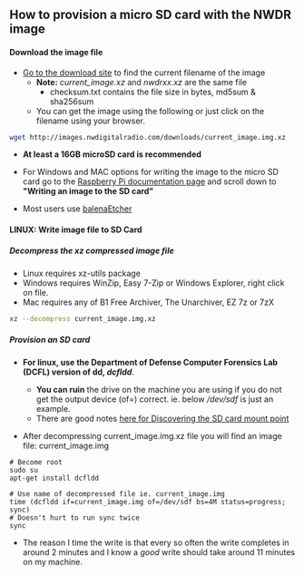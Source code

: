 ## How to provision a micro SD card with the NWDR image

#### Download the image file

* [Go to the download site](http:nwdig.net/downloads) to find the current filename of the image
  * **Note:** _current_image.xz_ and _nwdrxx.xz_ are the same file
    * checksum.txt contains the file size in bytes, md5sum & sha256sum
  * You can get the image using the following or just click on the filename using your browser.
```bash
wget http://images.nwdigitalradio.com/downloads/current_image.img.xz
```
* **At least a 16GB microSD card is recommended**

* For Windows and MAC options for writing the image to the micro SD card go to the [Raspberry Pi documentation
page](https://www.raspberrypi.org/documentation/installation/installing-images/)
and scroll down to **"Writing an image to the SD card"**
* Most users use [balenaEtcher](https://www.balena.io/etcher/)

#### LINUX: Write image file to SD Card

##### Decompress the xz compressed image file
* Linux requires xz-utils package
* Windows requires WinZip, Easy 7-Zip or Windows Explorer, right click on file.
* Mac requires any of B1 Free Archiver, The Unarchiver, EZ 7z or 7zX

```bash
xz --decompress current_image.img.xz
```

##### Provision an SD card

* **For linux, use the Department of Defense Computer Forensics Lab
(DCFL) version of dd, _dcfldd_**.
  * **You can ruin** the drive on the machine you are using if you do not
  get the output device (of=) correct. ie. below _/dev/sdf_ is just an
  example.
  * There are good notes [here for Discovering the SD card mount
  point](https://www.raspberrypi.org/documentation/installation/installing-images/linux.md)

* After decompressing current_image.img.xz file you will find an image file: current_image.img

```
# Become root
sudo su
apt-get install dcfldd

# Use name of decompressed file ie. current_image.img
time (dcfldd if=current_image.img of=/dev/sdf bs=4M status=progress; sync)
# Doesn't hurt to run sync twice
sync
```

* The reason I time the write is that every so often the write completes in
around 2 minutes and I know a *good* write should take around 11
minutes on my machine.
